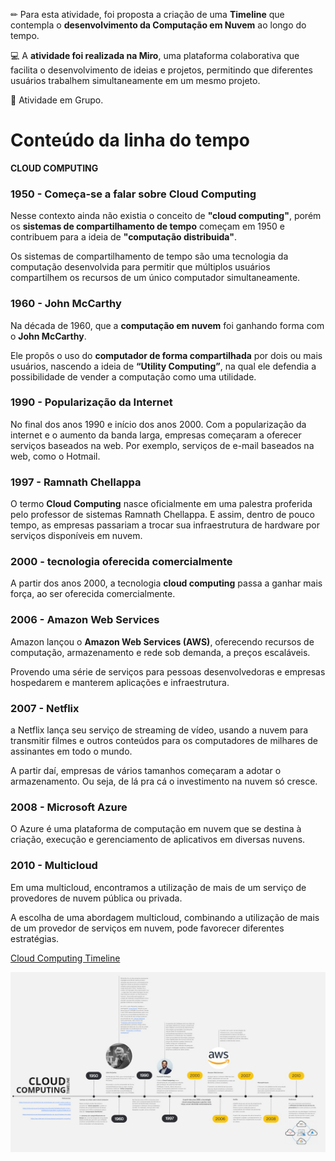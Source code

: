 ✏ Para esta atividade, foi proposta a criação de uma **Timeline** que contempla o **desenvolvimento da Computação em Nuvem** ao longo do tempo.

💻 A **atividade foi realizada na Miro**, uma plataforma colaborativa que facilita o desenvolvimento de ideias e projetos, permitindo que diferentes usuários trabalhem simultaneamente em um mesmo projeto.

👥 Atividade em Grupo.

# Conteúdo  da linha do tempo

 __CLOUD COMPUTING__

### 1950 - Começa-se a falar sobre Cloud Computing

Nesse contexto ainda não existia o conceito de __"cloud computing"__, porém os __sistemas de compartilhamento de tempo__ começam em 1950 e contribuem para a ideia de __"computação distribuida"__.

Os sistemas de compartilhamento de tempo são uma tecnologia da computação desenvolvida para permitir que múltiplos usuários compartilhem os recursos de um único computador simultaneamente.

### 1960 - John McCarthy

Na década de 1960, que a __computação em nuvem__ foi ganhando forma com o __John McCarthy__.

Ele propôs o uso do __computador de forma compartilhada__ por dois ou mais usuários, nascendo a ideia de __“Utility Computing”__, na qual ele defendia a possibilidade de vender a computação como uma utilidade.

### 1990 - Popularização da Internet

No final dos anos 1990 e início dos anos 2000. Com a popularização da internet e o aumento da banda larga, empresas começaram a oferecer serviços baseados na web. Por exemplo, serviços de e-mail baseados na web, como o Hotmail.

### 1997 - Ramnath Chellappa

O termo __Cloud Computing__ nasce oficialmente em uma palestra proferida pelo professor de sistemas Ramnath Chellappa. E assim, dentro de pouco tempo, as empresas passariam a trocar sua infraestrutura de hardware por serviços disponíveis em nuvem.

### 2000 - tecnologia oferecida comercialmente

 A partir dos anos 2000, a tecnologia __cloud computing__ passa a ganhar mais força, ao ser oferecida comercialmente.

### 2006 - Amazon Web Services

Amazon lançou o __Amazon Web Services (AWS)__, oferecendo recursos de computação, armazenamento e rede sob demanda, a preços escaláveis.

Provendo uma série de serviços para pessoas desenvolvedoras e empresas hospedarem e manterem aplicações e infraestrutura.

### 2007 - Netflix

a Netflix lança seu serviço de streaming de vídeo, usando a nuvem para transmitir filmes e outros conteúdos para os computadores de milhares de assinantes em todo o mundo.

A partir daí, empresas de vários tamanhos começaram a adotar o armazenamento. Ou seja, de lá pra cá o investimento na nuvem só cresce.

### 2008 - Microsoft Azure

O Azure é uma plataforma de computação em nuvem que se destina à criação, execução e gerenciamento de aplicativos em diversas nuvens.

### 2010 - Multicloud

Em uma multicloud, encontramos a utilização de mais de um serviço de provedores de nuvem pública ou privada.

A escolha de uma abordagem multicloud, combinando a utilização de mais de um provedor de serviços em nuvem, pode favorecer diferentes estratégias.

[Cloud Computing Timeline](https://miro.com/welcomeonboard/UXI1Z2lkSXpYLytQZVZpNTR0czB3YWpJY08rTm5xV28vQnlQYW1ldjRSRG5uNVdKT3hRdUx4T3JFenlscjBWR1BhUTlQUDlLUFJhOTFLRitreFdGZzFtS2JnUkNaOS9rZ1JNS0xCdEZ1T0JpVUl4RTc0SzBRaFFBeG42dStoR2RBS2NFMDFkcUNFSnM0d3FEN050ekl3PT0hdjE=?share_link_id=635366859427)

![Cloud Computer - Timeline](https://github.com/Santliam/Coding-I/blob/main/Media/tl_cloudcomputing.jpg?raw=true)
